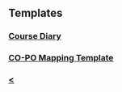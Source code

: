 <h2>Templates</h2>
<h3><a href="https://docs.google.com/document/d/1O1WL5npj_vPU-9rdDfNFuKpmHseG9F2O/edit?usp=sharing&ouid=102042584991262369612&rtpof=true&sd=true">Course Diary</a></h3>
<h3><a href="https://docs.google.com/document/d/1sxzHMyp388aynHHlZu3ksgnxRq_t1kLk/edit?usp=sharing&ouid=113815776918287065159&rtpof=true&sd=true">CO-PO Mapping Template</a></h3>

<h3> <a href="index"><<Home</a></h3>
